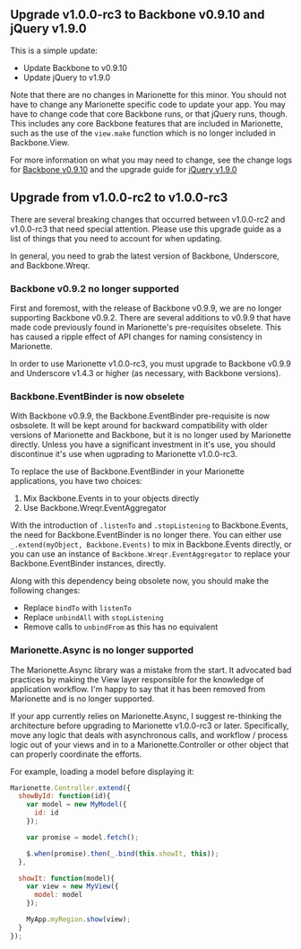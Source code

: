 ## Upgrade v1.0.0-rc3 to Backbone v0.9.10 and jQuery v1.9.0

This is a simple update:

* Update Backbone to v0.9.10
* Update jQuery to v1.9.0

Note that there are no changes in Marionette for this minor. 
You should not have to change any Marionette specific code 
to update your app. You may have to change code that core 
Backbone runs, or that jQuery runs, though. This includes 
any core Backbone features that are included in Marionette, 
such as the use of the `view.make` function which is no 
longer included in Backbone.View. 

For more information on what you may need to change, see
the change logs for 
[Backbone v0.9.10](http://backbonejs.org/#changelog)
and the upgrade guide for [jQuery v1.9.0](http://jquery.com/upgrade-guide/1.9/)

## Upgrade from v1.0.0-rc2 to v1.0.0-rc3

There are several breaking changes that occurred between v1.0.0-rc2 and
v1.0.0-rc3 that need special attention. Please use this upgrade guide
as a list of things that you need to account for when updating.

In general, you need to grab the latest version of Backbone, Underscore,
and Backbone.Wreqr.

### Backbone v0.9.2 no longer supported

First and foremost, with the release of Backbone v0.9.9, we are no
longer supporting Backbone v0.9.2. There are several additions to
v0.9.9 that have made code previously found in Marionette's pre-requisites
obselete. This has caused a ripple effect of API changes for
naming consistency in Marionette. 

In order to use Marionette v1.0.0-rc3, you must upgrade to Backbone
v0.9.9 and Underscore v1.4.3 or higher (as necessary, with Backbone
versions).

### Backbone.EventBinder is now obselete

With Backbone v0.9.9, the Backbone.EventBinder pre-requisite is now
osbsolete. It will be kept around for backward compatibility with
older versions of Marionette and Backbone, but it is no longer used
by Marionette directly. Unless you have a significant investment in
it's use, you should discontinue it's use when ugprading to Marionette
v1.0.0-rc3. 

To replace the use of Backbone.EventBinder in your Marionette applications,
you have two choices: 

1. Mix Backbone.Events in to your objects directly
2. Use Backbone.Wreqr.EventAggregator

With the introduction of `.listenTo` and `.stopListening` to Backbone.Events,
the need for Backbone.EventBinder is no longer there. You can either
use `_.extend(myObject, Backbone.Events)` to mix in Backbone.Events
directly, or you can use an instance of `Backbone.Wreqr.EventAggregator`
to replace your Backbone.EventBinder instances, directly.

Along with this dependency being obsolete now, you should make the
following changes:

* Replace `bindTo` with `listenTo`
* Replace `unbindAll` with `stopListening`
* Remove calls to `unbindFrom` as this has no equivalent

### Marionette.Async is no longer supported

The Marionette.Async library was a mistake from the start. It advocated
bad practices by making the View layer responsible for the knowledge
of application workflow. I'm happy to say that it has been removed
from Marionette and is no longer supported. 

If your app currently relies on Marionette.Async, I suggest re-thinking
the architecture before upgrading to Marionette v1.0.0-rc3 or later. Specifically,
move any logic that deals with asynchronous calls, and workflow / process
logic out of your views and in to a Marionette.Controller or other object
that can properly coordinate the efforts.

For example, loading a model before displaying it:

```js
Marionette.Controller.extend({
  showById: function(id){
    var model = new MyModel({
      id: id
    });

    var promise = model.fetch();

    $.when(promise).then(_.bind(this.showIt, this));
  },

  showIt: function(model){
    var view = new MyView({
      model: model
    });

    MyApp.myRegion.show(view);
  }
});
```
